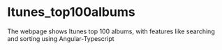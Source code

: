 # Itunes_top100albums
The webpage shows Itunes top 100 albums, with features like searching and sorting using Angular-Typescript
